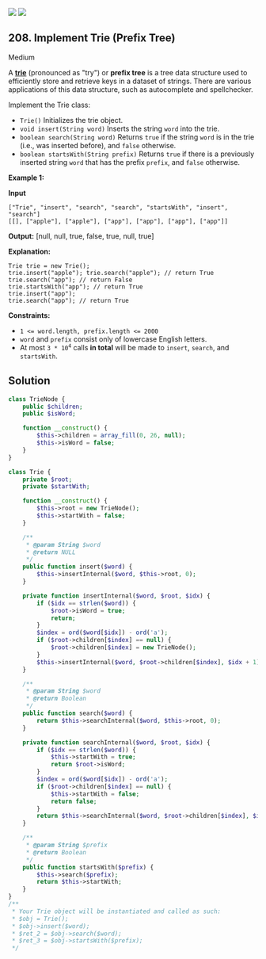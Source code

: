 [![](https://img.shields.io/github/stars/LeetCode-in-Php/LeetCode-in-Php?label=Stars&style=flat-square)](https://github.com/LeetCode-in-Php/LeetCode-in-Php)
[![](https://img.shields.io/github/forks/LeetCode-in-Php/LeetCode-in-Php?label=Fork%20me%20on%20GitHub%20&style=flat-square)](https://github.com/LeetCode-in-Php/LeetCode-in-Php/fork)

## 208\. Implement Trie (Prefix Tree)

Medium

A [**trie**](https://en.wikipedia.org/wiki/Trie) (pronounced as "try") or **prefix tree** is a tree data structure used to efficiently store and retrieve keys in a dataset of strings. There are various applications of this data structure, such as autocomplete and spellchecker.

Implement the Trie class:

*   `Trie()` Initializes the trie object.
*   `void insert(String word)` Inserts the string `word` into the trie.
*   `boolean search(String word)` Returns `true` if the string `word` is in the trie (i.e., was inserted before), and `false` otherwise.
*   `boolean startsWith(String prefix)` Returns `true` if there is a previously inserted string `word` that has the prefix `prefix`, and `false` otherwise.

**Example 1:**

**Input**

    ["Trie", "insert", "search", "search", "startsWith", "insert", "search"]
    [[], ["apple"], ["apple"], ["app"], ["app"], ["app"], ["app"]]

**Output:** [null, null, true, false, true, null, true]

**Explanation:**

    Trie trie = new Trie();
    trie.insert("apple"); trie.search("apple"); // return True
    trie.search("app"); // return False
    trie.startsWith("app"); // return True
    trie.insert("app");
    trie.search("app"); // return True 

**Constraints:**

*   `1 <= word.length, prefix.length <= 2000`
*   `word` and `prefix` consist only of lowercase English letters.
*   At most <code>3 * 10<sup>4</sup></code> calls **in total** will be made to `insert`, `search`, and `startsWith`.

## Solution

```php
class TrieNode {
    public $children;
    public $isWord;

    function __construct() {
        $this->children = array_fill(0, 26, null);
        $this->isWord = false;
    }
}

class Trie {
    private $root;
    private $startWith;

    function __construct() {
        $this->root = new TrieNode();
        $this->startWith = false;
    }

    /**
     * @param String $word
     * @return NULL
     */
    public function insert($word) {
        $this->insertInternal($word, $this->root, 0);
    }

    private function insertInternal($word, $root, $idx) {
        if ($idx == strlen($word)) {
            $root->isWord = true;
            return;
        }
        $index = ord($word[$idx]) - ord('a');
        if ($root->children[$index] == null) {
            $root->children[$index] = new TrieNode();
        }
        $this->insertInternal($word, $root->children[$index], $idx + 1);
    }

    /**
     * @param String $word
     * @return Boolean
     */
    public function search($word) {
        return $this->searchInternal($word, $this->root, 0);
    }

    private function searchInternal($word, $root, $idx) {
        if ($idx == strlen($word)) {
            $this->startWith = true;
            return $root->isWord;
        }
        $index = ord($word[$idx]) - ord('a');
        if ($root->children[$index] == null) {
            $this->startWith = false;
            return false;
        }
        return $this->searchInternal($word, $root->children[$index], $idx + 1);
    }

    /**
     * @param String $prefix
     * @return Boolean
     */
    public function startsWith($prefix) {
        $this->search($prefix);
        return $this->startWith;
    }
}
/**
 * Your Trie object will be instantiated and called as such:
 * $obj = Trie();
 * $obj->insert($word);
 * $ret_2 = $obj->search($word);
 * $ret_3 = $obj->startsWith($prefix);
 */
```